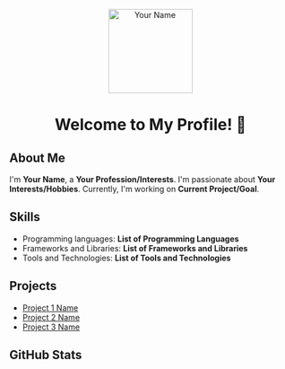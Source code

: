 <!-- Header -->
<p align="center">
  <img src="your-avatar-image-url" width="150" height="150" alt="Your Name">
</p>
<h1 align="center">Welcome to My Profile! 👋</h1>

<!-- About Me Section -->
<h2>About Me</h2>
<p>I'm <strong>Your Name</strong>, a <strong>Your Profession/Interests</strong>. I'm passionate about <strong>Your Interests/Hobbies</strong>. Currently, I'm working on <strong>Current Project/Goal</strong>.</p>

<!-- Skills Section -->
<h2>Skills</h2>
<ul>
  <li>Programming languages: <strong>List of Programming Languages</strong></li>
  <li>Frameworks and Libraries: <strong>List of Frameworks and Libraries</strong></li>
  <li>Tools and Technologies: <strong>List of Tools and Technologies</strong></li>
</ul>

<!-- Projects Section -->
<h2>Projects</h2>
<ul>
  <li><a href="link-to-project" target="_blank">Project 1 Name</a></li>
  <li><a href="link-to-project" target="_blank">Project 2 Name</a></li>
  <li><a href="link-to-project" target="_blank">Project 3 Name</a></li>
</ul>

<!-- GitHub Stats Section -->
<h2>GitHub Stats</h2>
<p align="center">
  <img src="
